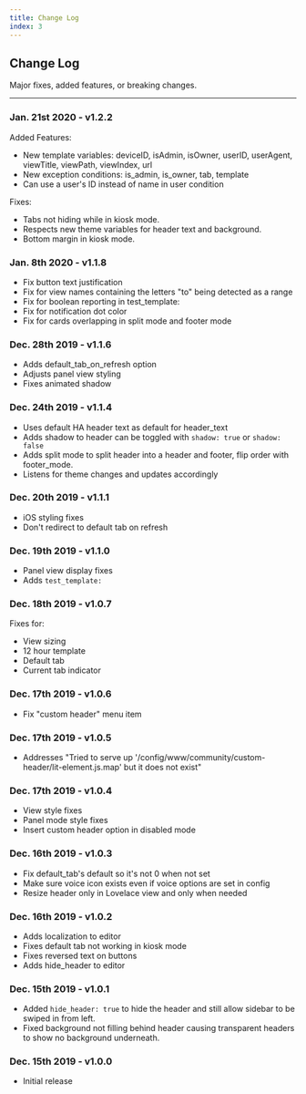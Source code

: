 ```yaml
---
title: Change Log
index: 3
---
```


## Change Log

Major fixes, added features, or breaking changes.

<hr>

### Jan. 21st 2020 - v1.2.2

Added Features:

- New template variables: deviceID, isAdmin, isOwner, userID, userAgent, viewTitle, viewPath, viewIndex, url
- New exception conditions: is_admin, is_owner, tab, template
- Can use a user's ID instead of name in user condition

Fixes:

- Tabs not hiding while in kiosk mode.
- Respects new theme variables for header text and background.
- Bottom margin in kiosk mode.

### Jan. 8th 2020 - v1.1.8

- Fix button text justification
- Fix for view names containing the letters "to" being detected as a range
- Fix for boolean reporting in test_template:
- Fix for notification dot color
- Fix for cards overlapping in split mode and footer mode

### Dec. 28th 2019 - v1.1.6

- Adds default_tab_on_refresh option
- Adjusts panel view styling
- Fixes animated shadow

### Dec. 24th 2019 - v1.1.4

- Uses default HA header text as default for header_text
- Adds shadow to header can be toggled with `shadow: true` or `shadow: false`
- Adds split mode to split header into a header and footer, flip order with footer_mode.
- Listens for theme changes and updates accordingly

### Dec. 20th 2019 - v1.1.1

- iOS styling fixes
- Don't redirect to default tab on refresh

### Dec. 19th 2019 - v1.1.0

- Panel view display fixes
- Adds `test_template:`

### Dec. 18th 2019 - v1.0.7

Fixes for:

- View sizing
- 12 hour template
- Default tab
- Current tab indicator

### Dec. 17th 2019 - v1.0.6

- Fix "custom header" menu item

### Dec. 17th 2019 - v1.0.5

- Addresses "Tried to serve up '/config/www/community/custom-header/lit-element.js.map' but it does not exist"

### Dec. 17th 2019 - v1.0.4

- View style fixes
- Panel mode style fixes
- Insert custom header option in disabled mode

### Dec. 16th 2019 - v1.0.3

- Fix default_tab's default so it's not 0 when not set
- Make sure voice icon exists even if voice options are set in config
- Resize header only in Lovelace view and only when needed

### Dec. 16th 2019 - v1.0.2

- Adds localization to editor
- Fixes default tab not working in kiosk mode
- Fixes reversed text on buttons
- Adds hide_header to editor

### Dec. 15th 2019 - v1.0.1

- Added `hide_header: true` to hide the header and still allow sidebar to be swiped in from left.
- Fixed background not filling behind header causing transparent headers to show no background underneath.

### Dec. 15th 2019 - v1.0.0

- Initial release
